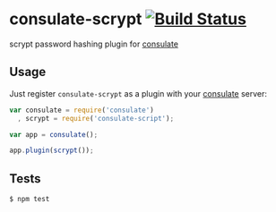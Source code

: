 consulate-scrypt [![Build Status](https://travis-ci.org/consulate/consulate-scrypt.png?branch=master)](https://travis-ci.org/consulate/consulate-scrypt)
================

scrypt password hashing plugin for [consulate](https://github.com/consulate/consulate)

Usage
-----

Just register `consulate-scrypt` as a plugin with your [consulate](https://github.com/consulate/consulate) server:

```js
var consulate = require('consulate')
  , scrypt = require('consulate-script');

var app = consulate();

app.plugin(scrypt());
```

Tests
-----

```sh
$ npm test
```
